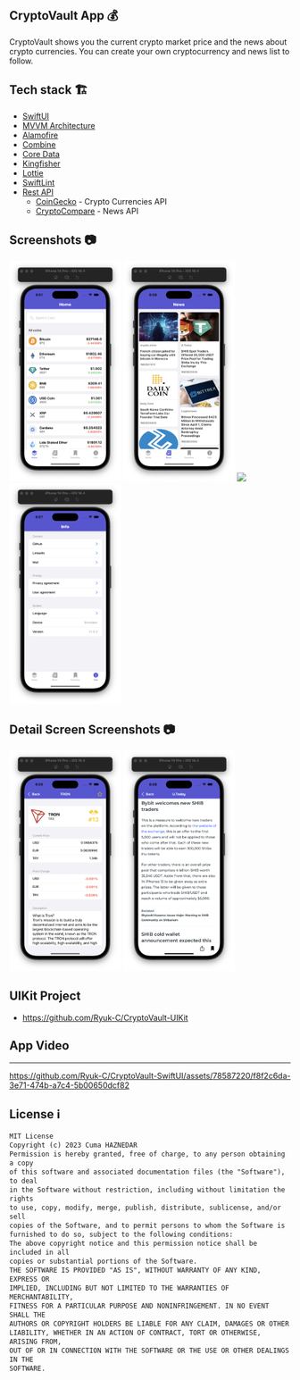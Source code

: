 ## CryptoVault App 💰
CryptoVault shows you the current crypto market price and the news about crypto currencies. You can create your own cryptocurrency and news list to follow.

## Tech stack 🏗
* [SwiftUI](https://developer.apple.com/xcode/swiftui/)
* [MVVM Architecture](https://developer.android.com/jetpack/guide)
* [Alamofire](https://github.com/Alamofire/Alamofire)
* [Combine](https://developer.apple.com/documentation/combine)
* [Core Data](https://developer.apple.com/documentation/coredata)
* [Kingfisher](https://github.com/onevcat/Kingfisher)
* [Lottie](https://github.com/airbnb/lottie-ios)
* [SwiftLint](https://github.com/realm/SwiftLint)
* [Rest API](https://www.coingecko.com/en/api)
  * [CoinGecko](https://www.coingecko.com/en/api) - Crypto Currencies API
  * [CryptoCompare](https://min-api.cryptocompare.com) - News API

## Screenshots 📷
<img src="Media/homepage.png" width="200" /> <img src="Media/news.png" width="200" /> <img src="Media/favorıte.png" width="200" /> <img src="Media/info.png" width="200" />

## Detail Screen Screenshots 📷
<img src="Media/cryptodetaıl.png" width="200" /> <img src="Media/newsdetail.png" width="200" />

## UIKit Project
- https://github.com/Ryuk-C/CryptoVault-UIKit

## App Video
----------
https://github.com/Ryuk-C/CryptoVault-SwiftUI/assets/78587220/f8f2c6da-3e71-474b-a7c4-5b00650dcf82


## License  ℹ️
```
MIT License
Copyright (c) 2023 Cuma HAZNEDAR
Permission is hereby granted, free of charge, to any person obtaining a copy
of this software and associated documentation files (the "Software"), to deal
in the Software without restriction, including without limitation the rights
to use, copy, modify, merge, publish, distribute, sublicense, and/or sell
copies of the Software, and to permit persons to whom the Software is
furnished to do so, subject to the following conditions:
The above copyright notice and this permission notice shall be included in all
copies or substantial portions of the Software.
THE SOFTWARE IS PROVIDED "AS IS", WITHOUT WARRANTY OF ANY KIND, EXPRESS OR
IMPLIED, INCLUDING BUT NOT LIMITED TO THE WARRANTIES OF MERCHANTABILITY,
FITNESS FOR A PARTICULAR PURPOSE AND NONINFRINGEMENT. IN NO EVENT SHALL THE
AUTHORS OR COPYRIGHT HOLDERS BE LIABLE FOR ANY CLAIM, DAMAGES OR OTHER
LIABILITY, WHETHER IN AN ACTION OF CONTRACT, TORT OR OTHERWISE, ARISING FROM,
OUT OF OR IN CONNECTION WITH THE SOFTWARE OR THE USE OR OTHER DEALINGS IN THE
SOFTWARE.
```
